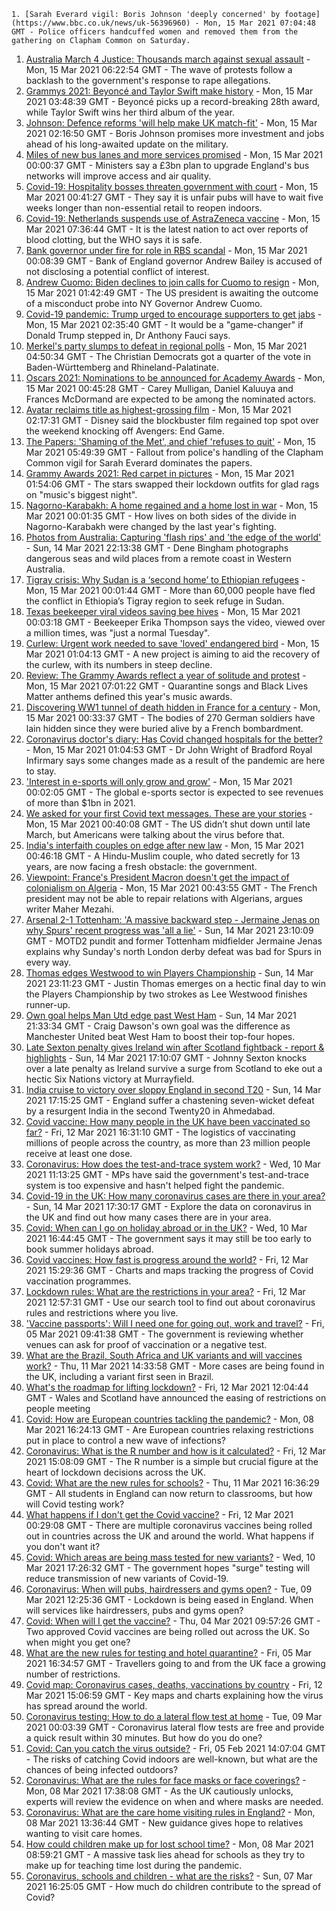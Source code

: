 
    1. [Sarah Everard vigil: Boris Johnson 'deeply concerned' by footage](https://www.bbc.co.uk/news/uk-56396960) - Mon, 15 Mar 2021 07:04:48 GMT - Police officers handcuffed women and removed them from the gathering on Clapham Common on Saturday.
1. [Australia March 4 Justice: Thousands march against sexual assault](https://www.bbc.co.uk/news/world-australia-56397170) - Mon, 15 Mar 2021 06:22:54 GMT - The wave of protests follow a backlash to the government's response to rape allegations.
1. [Grammys 2021: Beyoncé and Taylor Swift make history](https://www.bbc.co.uk/news/entertainment-arts-56397324) - Mon, 15 Mar 2021 03:48:39 GMT - Beyoncé picks up a record-breaking 28th award, while Taylor Swift wins her third album of the year.
1. [Johnson: Defence reforms 'will help make UK match-fit'](https://www.bbc.co.uk/news/uk-politics-56391994) - Mon, 15 Mar 2021 02:16:50 GMT - Boris Johnson promises more investment and jobs ahead of his long-awaited update on the military.
1. [Miles of new bus lanes and more services promised](https://www.bbc.co.uk/news/business-56395526) - Mon, 15 Mar 2021 00:00:37 GMT - Ministers say a £3bn plan to upgrade England's bus networks will improve access and air quality.
1. [Covid-19: Hospitality bosses threaten government with court](https://www.bbc.co.uk/news/business-56397029) - Mon, 15 Mar 2021 00:41:27 GMT - They say it is unfair pubs will have to wait five weeks longer than non-essential retail to reopen indoors.
1. [Covid-19: Netherlands suspends use of AstraZeneca vaccine](https://www.bbc.co.uk/news/world-europe-56397157) - Mon, 15 Mar 2021 07:36:44 GMT - It is the latest nation to act over reports of blood clotting, but the WHO says it is safe.
1. [Bank governor under fire for role in RBS scandal](https://www.bbc.co.uk/news/business-56395534) - Mon, 15 Mar 2021 00:08:39 GMT - Bank of England governor Andrew Bailey is accused of not disclosing a potential conflict of interest.
1. [Andrew Cuomo: Biden declines to join calls for Cuomo to resign](https://www.bbc.co.uk/news/world-us-canada-56397156) - Mon, 15 Mar 2021 01:42:49 GMT - The US president is awaiting the outcome of a misconduct probe into NY Governor Andrew Cuomo.
1. [Covid-19 pandemic: Trump urged to encourage supporters to get jabs](https://www.bbc.co.uk/news/world-us-canada-56397150) - Mon, 15 Mar 2021 02:35:40 GMT - It would be a "game-changer" if Donald Trump stepped in, Dr Anthony Fauci says.
1. [Merkel's party slumps to defeat in regional polls](https://www.bbc.co.uk/news/world-europe-56395672) - Mon, 15 Mar 2021 04:50:34 GMT - The Christian Democrats got a quarter of the vote in Baden-Württemberg and Rhineland-Palatinate.
1. [Oscars 2021: Nominations to be announced for Academy Awards](https://www.bbc.co.uk/news/entertainment-arts-56363640) - Mon, 15 Mar 2021 00:45:28 GMT - Carey Mulligan, Daniel Kaluuya and Frances McDormand are expected to be among the nominated actors.
1. [Avatar reclaims title as highest-grossing film](https://www.bbc.co.uk/news/business-56397511) - Mon, 15 Mar 2021 02:17:31 GMT - Disney said the blockbuster film regained top spot over the weekend knocking off Avengers: End Game.
1. [The Papers: 'Shaming of the Met', and chief 'refuses to quit'](https://www.bbc.co.uk/news/blogs-the-papers-56396945) - Mon, 15 Mar 2021 05:49:39 GMT - Fallout from police's handling of the Clapham Common vigil for Sarah Everard dominates the papers.
1. [Grammy Awards 2021: Red carpet in pictures](https://www.bbc.co.uk/news/entertainment-arts-56396203) - Mon, 15 Mar 2021 01:54:06 GMT - The stars swapped their lockdown outfits for glad rags on "music's biggest night".
1. [Nagorno-Karabakh: A home regained and a home lost in war](https://www.bbc.co.uk/news/world-europe-56379811) - Mon, 15 Mar 2021 00:01:35 GMT - How lives on both sides of the divide in Nagorno-Karabakh were changed by the last year's fighting.
1. [Photos from Australia: Capturing 'flash rips' and 'the edge of the world'](https://www.bbc.co.uk/news/world-australia-56369145) - Sun, 14 Mar 2021 22:13:38 GMT - Dene Bingham photographs dangerous seas and wild places from a remote coast in Western Australia.
1. [Tigray crisis: Why Sudan is a ‘second home’ to Ethiopian refugees](https://www.bbc.co.uk/news/world-africa-56374725) - Mon, 15 Mar 2021 00:01:44 GMT - More than 60,000 people have fled the conflict in Ethiopia’s Tigray region to seek refuge in Sudan.
1. [Texas beekeeper viral videos saving bee hives](https://www.bbc.co.uk/news/science-environment-56396914) - Mon, 15 Mar 2021 00:03:18 GMT - Beekeeper Erika Thompson says the video, viewed over a million times, was "just a normal Tuesday".
1. [Curlew: Urgent work needed to save 'loved' endangered bird](https://www.bbc.co.uk/news/uk-england-gloucestershire-56370427) - Mon, 15 Mar 2021 01:04:13 GMT - A new project is aiming to aid the recovery of the curlew, with its numbers in steep decline.
1. [Review: The Grammy Awards reflect a year of solitude and protest](https://www.bbc.co.uk/news/entertainment-arts-56398165) - Mon, 15 Mar 2021 07:01:22 GMT - Quarantine songs and Black Lives Matter anthems defined this year's music awards.
1. [Discovering WW1 tunnel of death hidden in France for a century](https://www.bbc.co.uk/news/world-europe-56370510) - Mon, 15 Mar 2021 00:33:37 GMT - The bodies of 270 German soldiers have lain hidden since they were buried alive by a French bombardment.
1. [Coronavirus doctor's diary: Has Covid changed hospitals for the better?](https://www.bbc.co.uk/news/health-56379088) - Mon, 15 Mar 2021 01:04:53 GMT - Dr John Wright of Bradford Royal Infirmary says some changes made as a result of the pandemic are here to stay.
1. ['Interest in e-sports will only grow and grow'](https://www.bbc.co.uk/news/business-56334015) - Mon, 15 Mar 2021 00:02:05 GMT - The global e-sports sector is expected to see revenues of more than $1bn in 2021.
1. [We asked for your first Covid text messages. These are your stories](https://www.bbc.co.uk/news/world-us-canada-56338916) - Mon, 15 Mar 2021 00:40:08 GMT - The US didn’t shut down until late March, but Americans were talking about the virus before that.
1. [India's interfaith couples on edge after new law](https://www.bbc.co.uk/news/world-asia-india-56330206) - Mon, 15 Mar 2021 00:46:18 GMT - A Hindu-Muslim couple, who dated secretly for 13 years, are now facing a fresh obstacle: the government.
1. [Viewpoint: France's President Macron doesn't get the impact of colonialism on Algeria](https://www.bbc.co.uk/news/world-africa-56360817) - Mon, 15 Mar 2021 00:43:55 GMT - The French president may not be able to repair relations with Algerians, argues writer Maher Mezahi.
1. [Arsenal 2-1 Tottenham: 'A massive backward step - Jermaine Jenas on why Spurs' recent progress was 'all a lie'](https://www.bbc.co.uk/sport/football/56393306) - Sun, 14 Mar 2021 23:10:09 GMT - MOTD2 pundit and former Tottenham midfielder Jermaine Jenas explains why Sunday's north London derby defeat was bad for Spurs in every way.
1. [Thomas edges Westwood to win Players Championship](https://www.bbc.co.uk/sport/golf/56396738) - Sun, 14 Mar 2021 23:11:23 GMT - Justin Thomas emerges on a hectic final day to win the Players Championship by two strokes as Lee Westwood finishes runner-up.
1. [Own goal helps Man Utd edge past West Ham](https://www.bbc.co.uk/sport/football/56247548) - Sun, 14 Mar 2021 21:33:34 GMT - Craig Dawson's own goal was the difference as Manchester United beat West Ham to boost their top-four hopes.
1. [Late Sexton penalty gives Ireland win after Scotland fightback - report & highlights](https://www.bbc.co.uk/sport/rugby-union/56366817) - Sun, 14 Mar 2021 17:10:07 GMT - Johnny Sexton knocks over a late penalty as Ireland survive a surge from Scotland to eke out a hectic Six Nations victory at Murrayfield.
1. [India cruise to victory over sloppy England in second T20](https://www.bbc.co.uk/sport/cricket/56394537) - Sun, 14 Mar 2021 17:15:25 GMT - England suffer a chastening seven-wicket defeat by a resurgent India in the second Twenty20 in Ahmedabad.
1. [Covid vaccine: How many people in the UK have been vaccinated so far?](https://www.bbc.co.uk/news/health-55274833) - Fri, 12 Mar 2021 16:31:10 GMT - The logistics of vaccinating millions of people across the country, as more than 23 million people receive at least one dose.
1. [Coronavirus: How does the test-and-trace system work?](https://www.bbc.co.uk/news/explainers-52442754) - Wed, 10 Mar 2021 11:13:25 GMT - MPs have said the government's test-and-trace system is too expensive and hasn't helped fight the pandemic.
1. [Covid-19 in the UK: How many coronavirus cases are there in your area?](https://www.bbc.co.uk/news/uk-51768274) - Sun, 14 Mar 2021 17:30:17 GMT - Explore the data on coronavirus in the UK and find out how many cases there are in your area.
1. [Covid: When can I go on holiday abroad or in the UK?](https://www.bbc.co.uk/news/explainers-52646738) - Wed, 10 Mar 2021 16:44:45 GMT - The government says it may still be too early to book summer holidays abroad.
1. [Covid vaccines: How fast is progress around the world?](https://www.bbc.co.uk/news/world-56237778) - Fri, 12 Mar 2021 15:29:36 GMT - Charts and maps tracking the progress of Covid vaccination programmes.
1. [Lockdown rules: What are the restrictions in your area?](https://www.bbc.co.uk/news/uk-54373904) - Fri, 12 Mar 2021 12:57:31 GMT - Use our search tool to find out about coronavirus rules and restrictions where you live.
1. ['Vaccine passports': Will I need one for going out, work and travel?](https://www.bbc.co.uk/news/explainers-55718553) - Fri, 05 Mar 2021 09:41:38 GMT - The government is reviewing whether venues can ask for proof of vaccination or a negative test.
1. [What are the Brazil, South Africa and UK variants and will vaccines work?](https://www.bbc.co.uk/news/health-55659820) - Thu, 11 Mar 2021 14:33:58 GMT - More cases are being found in the UK, including a variant first seen in Brazil.
1. [What's the roadmap for lifting lockdown?](https://www.bbc.co.uk/news/explainers-52530518) - Fri, 12 Mar 2021 12:04:44 GMT - Wales and Scotland have announced the easing of restrictions on people meeting
1. [Covid: How are European countries tackling the pandemic?](https://www.bbc.co.uk/news/explainers-53640249) - Mon, 08 Mar 2021 16:24:13 GMT - Are European countries relaxing restrictions put in place to control a new wave of infections?
1. [Coronavirus: What is the R number and how is it calculated?](https://www.bbc.co.uk/news/health-52473523) - Fri, 12 Mar 2021 15:08:09 GMT - The R number is a simple but crucial figure at the heart of lockdown decisions across the UK.
1. [Covid: What are the new rules for schools?](https://www.bbc.co.uk/news/education-51643556) - Thu, 11 Mar 2021 16:36:29 GMT - All students in England can now return to classrooms, but how will Covid testing work?
1. [What happens if I don't get the Covid vaccine?](https://www.bbc.co.uk/news/health-56359242) - Fri, 12 Mar 2021 00:29:08 GMT - There are multiple coronavirus vaccines being rolled out in countries across the UK and around the world. What happens if you don't want it?
1. [Covid: Which areas are being mass tested for new variants?](https://www.bbc.co.uk/news/explainers-54872039) - Wed, 10 Mar 2021 17:26:32 GMT - The government hopes "surge" testing will reduce transmission of new variants of Covid-19.
1. [Coronavirus: When will pubs, hairdressers and gyms open?](https://www.bbc.co.uk/news/explainers-53349989) - Tue, 09 Mar 2021 12:25:36 GMT - Lockdown is being eased in England. When will services like hairdressers, pubs and gyms open?
1. [Covid: When will I get the vaccine?](https://www.bbc.co.uk/news/health-55045639) - Thu, 04 Mar 2021 09:57:26 GMT - Two approved Covid vaccines are being rolled out across the UK. So when might you get one?
1. [What are the new rules for testing and hotel quarantine?](https://www.bbc.co.uk/news/explainers-52544307) - Fri, 05 Mar 2021 16:34:57 GMT - Travellers going to and from the UK face a growing number of restrictions.
1. [Covid map: Coronavirus cases, deaths, vaccinations by country](https://www.bbc.co.uk/news/world-51235105) - Fri, 12 Mar 2021 15:06:59 GMT - Key maps and charts explaining how the virus has spread around the world.
1. [Coronavirus testing: How to do a lateral flow test at home](https://www.bbc.co.uk/news/health-56326456) - Tue, 09 Mar 2021 00:03:39 GMT - Coronavirus lateral flow tests are free and provide a quick result within 30 minutes. But how do you do one?
1. [Covid: Can you catch the virus outside?](https://www.bbc.co.uk/news/explainers-55680305) - Fri, 05 Feb 2021 14:07:04 GMT - The risks of catching Covid indoors are well-known, but what are the chances of being infected outdoors?
1. [Coronavirus: What are the rules for face masks or face coverings?](https://www.bbc.co.uk/news/health-51205344) - Mon, 08 Mar 2021 17:38:08 GMT - As the UK cautiously unlocks, experts will review the evidence on when and where masks are needed.
1. [Coronavirus: What are the care home visiting rules in England?](https://www.bbc.co.uk/news/explainers-53503712) - Mon, 08 Mar 2021 13:36:44 GMT - New guidance gives hope to relatives wanting to visit care homes.
1. [How could children make up for lost school time?](https://www.bbc.co.uk/news/explainers-55938837) - Mon, 08 Mar 2021 08:59:21 GMT - A massive task lies ahead for schools as they try to make up for teaching time lost during the pandemic.
1. [Coronavirus, schools and children - what are the risks?](https://www.bbc.co.uk/news/health-52003804) - Sun, 07 Mar 2021 16:25:05 GMT - How much do children contribute to the spread of Covid?

